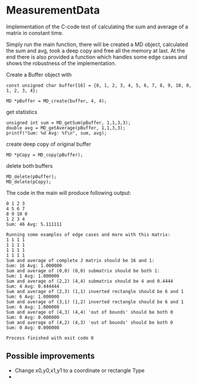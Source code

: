# MeasurementData
Implementation of the C-code test of calculating the sum and average of a matrix in constant time.

Simply run the main function, there will be created a MD object, calculated the sum and avg, took a deep copy and free all the memory at last.
At the end there is also provided a function which handles some edge cases and shows the robustness of the implementation.

Create a Buffer object with
```
const unsigned char buffer[16] = {0, 1, 2, 3, 4, 5, 6, 7, 8, 9, 10, 0, 1, 2, 3, 4};

MD *pBuffer = MD_create(buffer, 4, 4);
```

get statistics 
```
unsigned int sum = MD_getSum(pBuffer, 1,1,3,3);
double avg = MD_getAverage(pBuffer, 1,1,3,3);
printf("Sum: %d Avg: %f\n", sum, avg);
```

create deep copy of original buffer
```
MD *pCopy = MD_copy(pBuffer);
```
delete both buffers
```
MD_delete(pBuffer);
MD_delete(pCopy);
```


The code in the main will produce following output:
```
0 1 2 3 
4 5 6 7 
8 9 10 0 
1 2 3 4 
Sum: 46 Avg: 5.111111

Running some examples of edge cases and more with this matrix:
1 1 1 1 
1 1 1 1 
1 1 1 1 
1 1 1 1 
Sum and average of complete J matrix should be 16 and 1:
Sum: 16 Avg: 1.000000
Sum and average of (0,0) (0,0) submatrix should be both 1:
Sum: 1 Avg: 1.000000
Sum and average of (2,2) (4,4) submatrix should be 4 and 0.4444 
Sum: 4 Avg: 0.444444
Sum and average of (2,3) (1,1) inverted rectangle should be 6 and 1 
Sum: 6 Avg: 1.000000
Sum and average of (3,1) (1,2) inverted rectangle should be 6 and 1 
Sum: 6 Avg: 1.000000
Sum and average of (4,3) (4,4) 'out of bounds' should be both 0 
Sum: 0 Avg: 0.000000
Sum and average of (4,2) (4,3) 'out of bounds' should be both 0 
Sum: 0 Avg: 0.000000

Process finished with exit code 0

```

## Possible improvements
- Change x0,y0,x1,y1 to a coordinate or rectangle Type
- 
